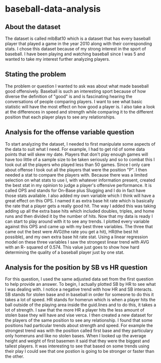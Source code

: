 # baseball-data-analysis
## About the dataset
The dataset is called mlbBat10 which is a dataset that has every 
baseball player that played a game in the year 2010 along with 
their corresponding stats. I chose this dataset because of my 
strong interest in the sport of baseball. I have been playing
and watching baseball since I was 5 and wanted to take my 
interest further analyzing players. 
## Stating the problem
The problem or question I wanted to ask was about what made 
baseball good offensively. Baseball is such an interesting sport 
because of how diverse the definition of "good" is and is 
fascinating hearing the conversations of people comparing 
players. I want to see what basic statistic will have the most 
effect on how good a player is. I also take a look at the 
differences in speed and strength while comparing it to the
different position that each player plays to see any 
relationships.
## Analysis for the offense variable question
To start analyzing the dataset, I needed to first manipulate 
some aspects of the data to suit what I need. For example, I 
had to get rid of some data points that will skew my date. 
Players that don't play enough games will have too little of a
sample size to be taken seriously and so to combat this I took 
out all the players who played less than 50 games. Since I only 
care about offense I took out all the players that were the 
position "P". I then needed a stat to compare the players with. 
Because there was a limited selection on what stats to use I, 
with whatever information present, created the best stat in my 
opinion to judge a player's offensive performance. It is called
OPS and stands for On-Base plus Slugging and I do in fact have 
those stats available. I also added my own variable which I 
think will have a great effect on this OPS. I named it as 
extra base hit rate which is basically the rate that a player 
gets a really good hit. The way I added this was taking adding up
all the extra base hits which included doubles, triples, and home
runs and then divided it by the number of hits. Now that my data 
is ready I can start to play around with it to see any trends. I 
plotted every variable against this OPS and came up with my best
three variables. The three that came out the best were AVG(the 
rate you get a hit), HR(the best hit possible), and my own extra
base hit rate stat. Using a linear regression model on these three
variables I saw the strongest linear trend with AVG with an R-
squared of 0.574. This value just goes to show how hard 
determining the quality of a baseball player just by one stat. 

## Analysis for the position by SB vs HR question
For this question, I used the same adjusted data set from the
first question to help provide an answer. To begin, I actually 
plotted SB by HR to see what I was dealing with. I notice a 
negative trend with how HR and SB interacts. SB stands for stolen
base and in baseball in order for someone to do this it takes a 
lot of speed. HR stands for homerun which is when a player hits 
the ball outside of the playing area inside the guid.lines and
to do this, it takes a lot of strength. I saw that the more HR 
a player hits the less amount of stolen base they will have and
vise verca. I then created a new dataset for the players of the same position 
to see any relationship. I found that some positions had particular
trends about strength and speed. For example the strongest trend 
was with the position called first base and they particulary only
homeruns and like no stolen bases. When I looked up the average height
and weight of first basemen it said that they were the biggest and
tallest players. It was interesting to see that based on some trends
using their play I could see that one postion is going to be stronger
or faster than the other. 

